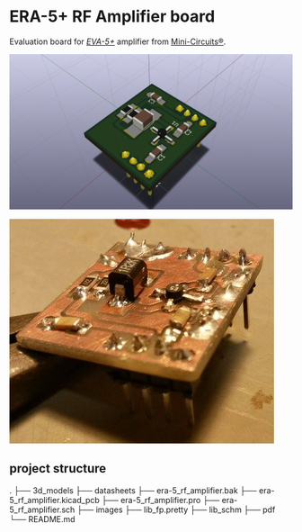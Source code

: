 # ERA-5+ RF Amplifier board

Evaluation board for *[EVA-5+](https://www.minicircuits.com/WebStore/dashboard.html?model=ERA-5%2B)*
amplifier from [Mini-Circuits®](http://www.minicircuits.com).

![CAD](images/era-5_rf_amplifier.png)

![soldered](images/era-5_rf_amplifier_soldered.png)


## project structure

.
├── 3d_models
├── datasheets
├── era-5_rf_amplifier.bak
├── era-5_rf_amplifier.kicad_pcb
├── era-5_rf_amplifier.pro
├── era-5_rf_amplifier.sch
├── images
├── lib_fp.pretty
├── lib_schm
├── pdf
└── README.md
